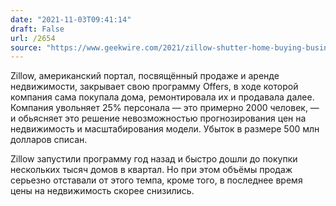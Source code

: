 ```yaml
---
date: "2021-11-03T09:41:14"
draft: False
url: /2654
source: "https://www.geekwire.com/2021/zillow-shutter-home-buying-business-lay-off-2k-employees-big-real-estate-bet-falters/"
---
```


Zillow, американский портал, посвящённый продаже и аренде недвижимости, закрывает свою программу Offers, в ходе которой компания сама покупала дома, ремонтировала их и продавала далее. Компания увольняет 25% персонала — это примерно 2000 человек, — и обьясняет это решение невозможностью прогнозирования цен на недвижимость и масштабирования модели. Убыток в размере 500 млн долларов списан.

Zillow запустили программу год назад и быстро дошли до покупки нескольких тысяч домов в квартал. Но при этом объёмы продаж серьезно отставали от этого темпа, кроме того, в последнее время цены на недвижимость скорее снизились.
